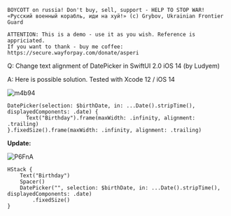 ```
BOYCOTT on russia! Don't buy, sell, support - HELP TO STOP WAR!
«Русский военный корабль, иди на хуй!» (c) Grybov, Ukrainian Frontier Guard

ATTENTION: This is a demo - use it as you wish. Reference is appriciated.
If you want to thank - buy me coffee: https://secure.wayforpay.com/donate/asperi
```

Q: Change text alignment of DatePicker in SwiftUI 2.0 iOS 14 (by Ludyem)

A: Here is possible solution. Tested with Xcode 12 / iOS 14

![m4b94](https://user-images.githubusercontent.com/62171579/169689951-4f8b1783-d96a-436e-b4b2-d3848f994b85.png)

```
DatePicker(selection: $birthDate, in: ...Date().stripTime(), displayedComponents: .date) {
      Text("Birthday").frame(maxWidth: .infinity, alignment: .trailing)
}.fixedSize().frame(maxWidth: .infinity, alignment: .trailing)
```


**Update:**

![P6FnA](https://user-images.githubusercontent.com/62171579/169689948-6c221822-11ac-44fe-8fe1-d9e5ace09036.png)

    HStack {
        Text("Birthday")
        Spacer()
        DatePicker("", selection: $birthDate, in: ...Date().stripTime(), displayedComponents: .date)
            .fixedSize()
    }

